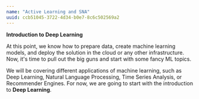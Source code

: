 ```yaml
---
name: "Active Learning and SNA"
uuid: ccb51045-3722-4d34-b0e7-8c6c502569a2
---
```


**Introduction to Deep Learning**

At this point, we know how to prepare data, create machine learning models, and deploy the solution in the cloud or any other infrastructure. Now, it's time to pull out the big guns and start with some fancy ML topics. 

We will be covering different applications of machine learning, such as Deep Learning, Natural Language Processing, Time Series Analysis, or Recommender Engines. For now, we are going to start with the introduction to **Deep Learning**.



